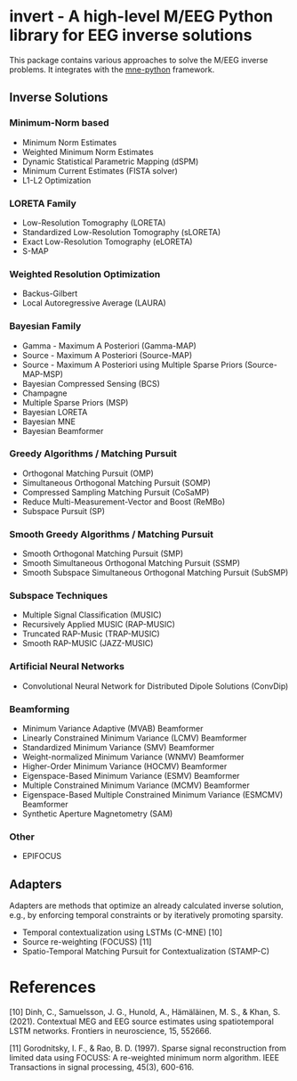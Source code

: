 # **invert** - A high-level M/EEG Python library for EEG inverse solutions

This package contains various approaches to solve the M/EEG inverse problems. It
integrates with the [mne-python](https://mne.tools) framework.

## Inverse Solutions

### Minimum-Norm based
* Minimum Norm Estimates
* Weighted Minimum Norm Estimates
* Dynamic Statistical Parametric Mapping (dSPM)
* Minimum Current Estimates (FISTA solver)
* L1-L2 Optimization

### LORETA Family
* Low-Resolution Tomography (LORETA)
* Standardized Low-Resolution Tomography (sLORETA)
* Exact Low-Resolution Tomography (eLORETA)
* S-MAP

### Weighted Resolution Optimization
* Backus-Gilbert
* Local Autoregressive Average (LAURA)

### Bayesian Family
* Gamma - Maximum A Posteriori (Gamma-MAP)
* Source - Maximum A Posteriori (Source-MAP)
* Source - Maximum A Posteriori using Multiple Sparse Priors (Source-MAP-MSP)
* Bayesian Compressed Sensing (BCS)
* Champagne
* Multiple Sparse Priors (MSP)
* Bayesian LORETA
* Bayesian MNE
* Bayesian Beamformer

### Greedy Algorithms / Matching Pursuit
* Orthogonal Matching Pursuit (OMP)
* Simultaneous Orthogonal Matching Pursuit (SOMP)
* Compressed Sampling Matching Pursuit (CoSaMP)
* Reduce Multi-Measurement-Vector and Boost (ReMBo)
* Subspace Pursuit (SP)

### Smooth Greedy Algorithms / Matching Pursuit
* Smooth Orthogonal Matching Pursuit (SMP)
* Smooth Simultaneous Orthogonal Matching Pursuit (SSMP)
* Smooth Subspace Simultaneous Orthogonal Matching Pursuit (SubSMP)

### Subspace Techniques
* Multiple Signal Classification (MUSIC)
* Recursively Applied MUSIC (RAP-MUSIC)
* Truncated RAP-Music (TRAP-MUSIC)
* Smooth RAP-MUSIC (JAZZ-MUSIC)

### Artificial Neural Networks
* Convolutional Neural Network for Distributed Dipole Solutions (ConvDip)

### Beamforming
* Minimum Variance Adaptive (MVAB) Beamformer
* Linearly Constrained Minimum Variance (LCMV) Beamformer
* Standardized Minimum Variance (SMV) Beamformer
* Weight-normalized Minimum Variance (WNMV) Beamformer
* Higher-Order Minimum Variance (HOCMV) Beamformer
* Eigenspace-Based Minimum Variance (ESMV) Beamformer
* Multiple Constrained Minimum Variance (MCMV) Beamformer
* Eigenspace-Based Multiple Constrained Minimum Variance (ESMCMV) Beamformer
* Synthetic Aperture Magnetometry (SAM)

### Other
* EPIFOCUS

## Adapters
Adapters are methods that optimize an already calculated inverse solution, e.g.,
by enforcing temporal constraints or by iteratively promoting sparsity.

* Temporal contextualization using LSTMs (C-MNE) [10]
* Source re-weighting (FOCUSS) [11]
* Spatio-Temporal Matching Pursuit for Contextualization (STAMP-C)

# References

[10] Dinh, C., Samuelsson, J. G., Hunold, A., Hämäläinen, M. S., & Khan, S.
(2021). Contextual MEG and EEG source estimates using spatiotemporal LSTM
networks. Frontiers in neuroscience, 15, 552666. 

[11] Gorodnitsky, I. F., & Rao, B. D. (1997). Sparse signal reconstruction from
limited data using FOCUSS: A re-weighted minimum norm algorithm. IEEE
Transactions in signal processing, 45(3), 600-616.
